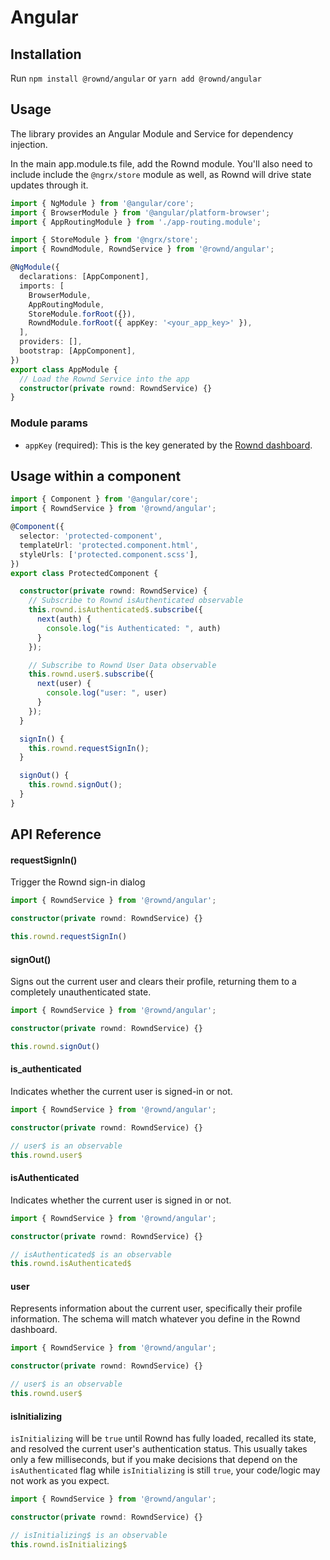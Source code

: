 # Angular

## Installation

Run `npm install @rownd/angular` or `yarn add @rownd/angular`

## Usage

The library provides an Angular Module and Service for dependency injection.

In the main app.module.ts file, add the Rownd module. You'll also need to include include the `@ngrx/store` module as well, as Rownd will drive state updates through it.

```ts
import { NgModule } from '@angular/core';
import { BrowserModule } from '@angular/platform-browser';
import { AppRoutingModule } from './app-routing.module';

import { StoreModule } from '@ngrx/store';
import { RowndModule, RowndService } from '@rownd/angular';

@NgModule({
  declarations: [AppComponent],
  imports: [
    BrowserModule,
    AppRoutingModule,
    StoreModule.forRoot({}),
    RowndModule.forRoot({ appKey: '<your_app_key>' }),
  ],
  providers: [],
  bootstrap: [AppComponent],
})
export class AppModule {
  // Load the Rownd Service into the app
  constructor(private rownd: RowndService) {}
}
```

### Module params
* `appKey` (required): This is the key generated by the [Rownd dashboard](https://app.rownd.io).

## Usage within a component

```ts
import { Component } from '@angular/core';
import { RowndService } from '@rownd/angular';

@Component({
  selector: 'protected-component',
  templateUrl: 'protected.component.html',
  styleUrls: ['protected.component.scss'],
})
export class ProtectedComponent {

  constructor(private rownd: RowndService) {
    // Subscribe to Rownd isAuthenticated observable
    this.rownd.isAuthenticated$.subscribe({
      next(auth) {
        console.log("is Authenticated: ", auth)
      }
    });

    // Subscribe to Rownd User Data observable
    this.rownd.user$.subscribe({
      next(user) {
        console.log("user: ", user)
      }
    });
  }

  signIn() {
    this.rownd.requestSignIn();
  }

  signOut() {
    this.rownd.signOut();
  }
} 
```


## API Reference

#### requestSignIn()

Trigger the Rownd sign-in dialog

```ts
import { RowndService } from '@rownd/angular';

constructor(private rownd: RowndService) {}

this.rownd.requestSignIn()
```


#### signOut()

Signs out the current user and clears their profile, returning them to a completely unauthenticated state.

```ts
import { RowndService } from '@rownd/angular';

constructor(private rownd: RowndService) {}

this.rownd.signOut()
```

#### is_authenticated

Indicates whether the current user is signed-in or not.

```ts
import { RowndService } from '@rownd/angular';

constructor(private rownd: RowndService) {}

// user$ is an observable
this.rownd.user$
```

#### isAuthenticated

Indicates whether the current user is signed in or not.

```ts
import { RowndService } from '@rownd/angular';

constructor(private rownd: RowndService) {}

// isAuthenticated$ is an observable
this.rownd.isAuthenticated$
```

#### user

Represents information about the current user, specifically their profile information. The schema will match whatever you define in the Rownd dashboard.

```ts
import { RowndService } from '@rownd/angular';

constructor(private rownd: RowndService) {}

// user$ is an observable
this.rownd.user$
```

#### isInitializing

`isInitializing` will be `true` until Rownd has fully loaded, recalled its state, and resolved the current user's authentication status. This usually takes only a few milliseconds, but if you make decisions that depend on the `isAuthenticated` flag while `isInitializing` is still `true`, your code/logic may not work as you expect.

```ts
import { RowndService } from '@rownd/angular';

constructor(private rownd: RowndService) {}

// isInitializing$ is an observable
this.rownd.isInitializing$
```
